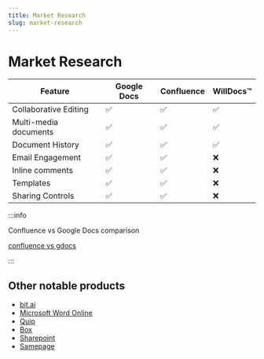 ```yaml
---
title: Market Research
slug: market-research
---
```


# Market Research

| Feature               | Google Docs | Confluence | WillDocs:tm: |
| --------------------- | ----------- | ---------- | ------------ |
| Collaborative Editing | ✅           | ✅          | ✅           |
| Multi-media documents | ✅           | ✅          | ✅           |
| Document History      | ✅           | ✅          | ✅           |
| Email Engagement      | ✅           | ✅          | ❌           |
| Inline comments       | ✅           | ✅          | ❌           |
| Templates             | ✅           | ✅          | ❌           |
| Sharing Controls      | ✅           | ✅          | ❌           |


:::info

Confluence vs Google Docs comparison

[confluence vs gdocs](https://www.atlassian.com/software/confluence/comparison/confluence-vs-gdocs)

:::



## Other notable products

* [bit.ai](https://bit.ai/)
* [Microsoft Word Online](https://office.live.com/start/word.aspx)
* [Quip](https://quip.com/)
* [Box](https://www.box.com/en-in/notes)
* [Sharepoint](https://www.microsoft.com/en-us/microsoft-365/sharepoint/collaboration)
* [Samepage](https://samepage.io/)

